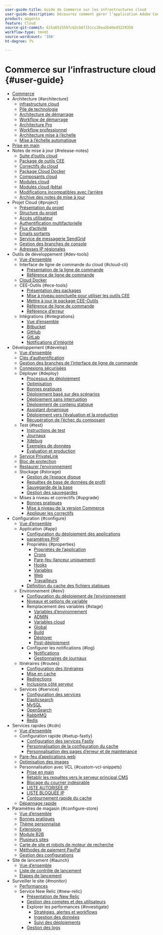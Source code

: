```yaml
---
user-guide-title: Guide de Commerce sur les infrastructures cloud
user-guide-description: Découvrez comment gérer l’application Adobe Commerce sur l’infrastructure cloud.
product: magento
feature: Cloud
source-git-commit: 615a6525597c62cb6f151cc26ea2bdded3229350
workflow-type: tm+mt
source-wordcount: '356'
ht-degree: 7%

---
```



# Commerce sur l’infrastructure cloud {#user-guide}

+ [Commerce](overview.md)
+ Architecture {#architecture}
   + [infrastructure cloud](architecture/cloud-architecture.md)
   + [Pile de technologie](architecture/tech-stack.md)
   + [Architecture de démarrage](architecture/starter-architecture.md)
   + [Workflow de démarrage](architecture/starter-develop-deploy-workflow.md)
   + [Architecture Pro](architecture/pro-architecture.md)
   + [Workflow professionnel](architecture/pro-develop-deploy-workflow.md)
   + [Architecture mise à l’échelle](architecture/scaled-architecture.md)
   + [Mise à l’échelle automatique](architecture/autoscaling.md)
+ [Prise en main](https://experienceleague.adobe.com/docs/commerce-cloud-service/start/overview.html)
+ Notes de mise à jour {#release-notes}
   + [Suite d’outils cloud](release-notes/cloud-tools-suite.md)
   + [Package de outils CEE](release-notes/ece-tools-package.md)
   + [Correctifs du cloud](release-notes/cloud-patches.md)
   + [Package Cloud Docker](release-notes/cloud-docker.md)
   + [Composants cloud](release-notes/cloud-components.md)
   + [Modules cloud](release-notes/cloud-packages.md)
   + [Modules cloud (bêta)](release-notes/cloud-packages-beta.md)
   + [Modifications incompatibles avec l’arrière](release-notes/backward-incompatible-changes.md)
   + [Archive des notes de mise à jour](release-notes/cloud-release-archive.md)
+ Projet Cloud {#project}
   + [Présentation du projet](project/overview.md)
   + [Structure du projet](project/file-structure.md)
   + [Accès utilisateur](project/user-access.md)
   + [Authentification multifactorielle](project/multi-factor-authentication.md)
   + [Flux d’activité](project/activity-stream.md)
   + [Emails sortants](project/outgoing-emails.md)
   + [Service de messagerie SendGrid](project/sendgrid.md)
   + [Gestion des branches de console](project/console-branches.md)
   + [Adresses IP régionales](project/regional-ip-addresses.md)
+ Outils de développement {#dev-tools}
   + [Vue d’ensemble](dev-tools/overview.md)
   + Interface de ligne de commande du cloud {#cloud-cli}
      + [Présentation de la ligne de commande](dev-tools/cloud-cli-overview.md)
      + [Référence de ligne de commande](dev-tools/cloud-cli-reference.md)
   + [Cloud Docker](dev-tools/cloud-docker.md)
   + CEE-Outils {#ece-tools}
      + [Présentation des packages](dev-tools/package-overview.md)
      + [Mise à niveau ponctuelle pour utiliser les outils CEE](dev-tools/install-package.md)
      + [Mettre à jour le package CEE-Outils](dev-tools/update-package.md)
      + [Référence de ligne de commande](dev-tools/ece-tools-cli-reference.md)
      + [Référence d’erreur](dev-tools/error-reference.md)
   + Intégrations {#integrations}
      + [Vue d’ensemble](integrations/overview.md)
      + [Bitbucket](integrations/bitbucket.md)
      + [GitHub](integrations/github.md)
      + [GitLab](integrations/gitlab.md)
      + [Notifications d’intégrité](integrations/health-notifications.md)
+ Développement {#develop}
   + [Vue d’ensemble](development/overview.md)
   + [Clés d’authentification](development/authentication-keys.md)
   + [Gestion des branches de l’interface de ligne de commande](development/cli-branches.md)
   + [Connexions sécurisées](development/secure-connections.md)
   + Déployer {#deploy}
      + [Processus de déploiement](deploy/process.md)
      + [Optimisation](deploy/optimization.md)
      + [Bonnes pratiques](deploy/best-practices.md)
      + [Déploiement basé sur des scénarios](deploy/scenario-based.md)
      + [Déploiement sans interruption](deploy/reduce-downtime.md)
      + [Déploiement de contenu statique](deploy/static-content.md)
      + [Assistant dynamique](deploy/smart-wizards.md)
      + [Déploiement vers l’évaluation et la production](deploy/staging-production.md)
      + [Récupération de l’échec du composant](deploy/recover-failed-deployment.md)
   + Test {#test}
      + [Instructions de test](test/guidance.md)
      + [Journaux](test/log-locations.md)
      + [Xdebug](test/debug.md)
      + [Exemples de données](test/sample-data.md)
      + [Évaluation et production](test/staging-and-production.md)
   + [Service PrivateLink](development/privatelink-service.md)
   + [Bloc de protection](development/protective-block.md)
   + [Restaurer l’environnement](development/restore-environment.md)
   + Stockage {#storage}
      + [Gestion de l’espace disque](storage/manage-disk-space.md)
      + [Requêtes de base de données de profil](storage/profile-database-queries.md)
      + [Sauvegarde de la base](storage/database-dump.md)
      + [Gestion des sauvegardes](storage/snapshots.md)
   + Mises à niveau et correctifs {#upgrade}
      + [Bonnes pratiques](development/best-practices.md)
      + [Mise à niveau de la version Commerce](development/commerce-version.md)
      + [Appliquer les correctifs](development/apply-patches.md)
+ Configuration {#configure}
   + [Vue d’ensemble](environment/overview.md)
   + Application {#app}
      + [Configuration du déploiement des applications](application/configure-app-yaml.md)
      + [paramètres PHP](application/php-settings.md)
      + Propriétés {#properties}
         + [Propriétés de l’application](application/properties.md)
         + [Crons](application/crons-property.md)
         + [Pare-feu (lanceur uniquement)](application/firewall-property.md)
         + [Hooks](application/hooks-property.md)
         + [Variables](application/variables-property.md)
         + [Web](application/web-property.md)
         + [Travailleurs](application/workers-property.md)
      + [Définition du cache des fichiers statiques](application/set-cache.md)
   + Environnement {#env}
      + [Configuration du déploiement de l’environnement](environment/configure-env-yaml.md)
      + [Niveaux et options de variable](environment/variable-levels.md)
      + Remplacement des variables {#stage}
         + [Variables d’environnement](environment/variables-intro.md)
         + [ADMIN](environment/variables-admin.md)
         + [Variables cloud](environment/variables-cloud.md)
         + [Global](environment/variables-global.md)
         + [Build](environment/variables-build.md)
         + [Déployer](environment/variables-deploy.md)
         + [Post-déploiement](environment/variables-post-deploy.md)
      + Configurer les notifications {#log}
         + [Notifications](environment/set-up-notifications.md)
         + [Gestionnaires de journaux](environment/log-handlers.md)
   + Itinéraires {#routes}
      + [Configuration des itinéraires](routes/routes-yaml.md)
      + [Mise en cache](routes/caching.md)
      + [Redirections](routes/redirects.md)
      + [Inclusions côté serveur](routes/server-side-includes.md)
   + Services {#service}
      + [Configuration des services](services/services-yaml.md)
      + [Elasticsearch](services/elasticsearch.md)
      + [MySQL](services/mysql.md)
      + [OpenSearch](services/opensearch.md)
      + [RabbitMQ](services/rabbitmq.md)
      + [Redis](services/redis.md)
+ Services rapides {#cdn}
   + [Vue d’ensemble](cdn/fastly.md)
   + Configuration rapide {#setup-fastly}
      + [Configuration des services Fastly](cdn/fastly-configuration.md)
      + [Personnalisation de la configuration du cache](cdn/fastly-custom-cache-configuration.md)
      + [Personnalisation des pages d’erreur et de maintenance](cdn/fastly-custom-response.md)
   + [Pare-feu d’applications web](cdn/fastly-waf-service.md)
   + [Optimisation des images](cdn/fastly-image-optimization.md)
   + Personnalisation avec VCL {#custom-vcl-snippets}
      + [Prise en main](cdn/fastly-vcl-custom-snippets.md)
      + [Rétablir les requêtes vers le serveur principal CMS](cdn/fastly-vcl-wordpress.md)
      + [Blocage du courrier indésirable](cdn/fastly-vcl-badreferer.md)
      + [LISTE AUTORISÉE IP](cdn/fastly-vcl-allowlist.md)
      + [LISTE BLOQUÉE IP](cdn/fastly-vcl-blocking.md)
      + [Contournement rapide du cache](cdn/fastly-vcl-bypass-to-origin.md)
   + [Dépannage rapide](cdn/fastly-troubleshooting.md)
+ Paramètres de magasin {#configure-store}
   + [Vue d’ensemble](store/overview.md)
   + [Bonnes pratiques](store/best-practices.md)
   + [Thème personnalisé](store/custom-theme.md)
   + [Extensions](store/extensions.md)
   + [Module B2B](store/b2b-module.md)
   + [Plusieurs sites](store/multiple-sites.md)
   + [Carte de site et robots de moteur de recherche](store/robots-sitemap.md)
   + [Méthodes de paiement PayPal](store/paypal.md)
   + [Gestion des configurations](store/store-settings.md)
+ Site de lancement {#launch}
   + [Vue d’ensemble](launch/overview.md)
   + [Liste de contrôle de lancement](launch/checklist.md)
   + [Étapes de lancement](launch/steps.md)
+ Surveiller le site {#monitor}
   + [Performances](monitor/performance.md)
   + Service New Relic {#new-relic}
      + [Présentation de New Relic](monitor/new-relic-service.md)
      + [Gestion des comptes et des utilisateurs](monitor/account-management.md)
      + Explorer les performances {#investigate}
         + [Stratégies, alertes et workflows](monitor/investigate-performance.md)
         + [Ingestion des données](monitor/ingest-data.md)
         + [Suivi des déploiements](monitor/track-deployments.md)
      + [Gestion des logs](monitor/log-management.md)
